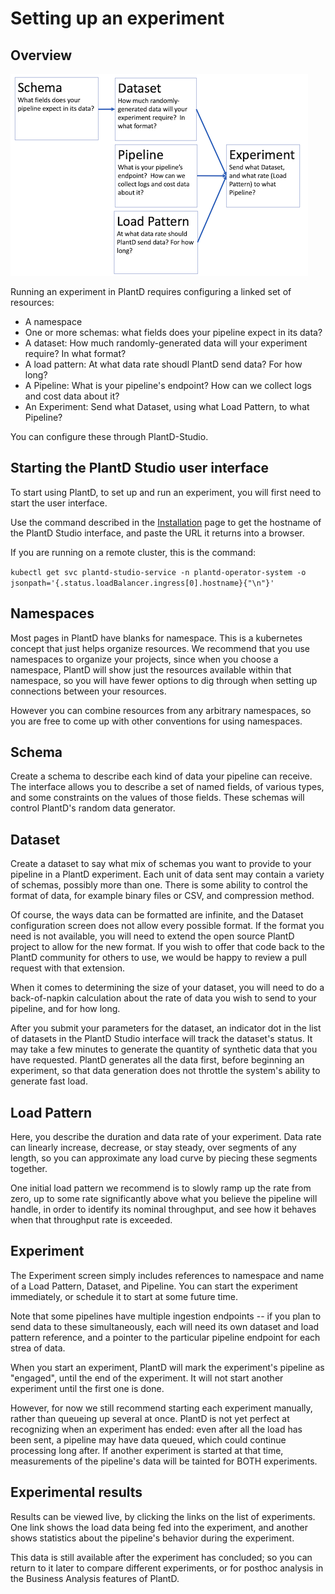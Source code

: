 # Setting up an experiment


## Overview

![Diagram shows a flowchart.  Schema points to Dataset.  Dataset, Pipeline, and Load Pattern flow into Experiment.  Explanations within each box match explanations in the text below this diagram](workflow.png)

Running an experiment in PlantD requires configuring
a linked set of resources: 

* A namespace
* One or more schemas: what fields does your pipeline expect in its data?
* A dataset: How much randomly-generated data will your experiment require? In what format?
* A load pattern: At what data rate shoudl PlantD send data? For how long?
* A Pipeline: What is your pipeline's endpoint? How can we collect logs and cost data about it?
* An Experiment: Send what Dataset, using what Load Pattern, to what Pipeline?

You can configure these through PlantD-Studio.

## Starting the PlantD Studio user interface

To start using PlantD, to set up and run an experiment, you will first
need to start the user interface.

Use the command described in the [Installation](docs/tutorial/installation.md) page
to get the hostname of the PlantD Studio interface, and paste the URL it
returns into a browser.  

If you are running on a remote cluster, this is the command:

`kubectl get svc plantd-studio-service -n plantd-operator-system -o jsonpath='{.status.loadBalancer.ingress[0].hostname}{"\n"}'`

## Namespaces

Most pages in PlantD have blanks for namespace.  This is a kubernetes
concept that just helps organize resources.  We recommend that you use
namespaces to organize your projects, since when you choose a namespace,
PlantD will show just the resources available within that namespace, so 
you will have fewer options to dig through when setting up connections
between your resources.

However you can combine resources from any arbitrary namespaces, so 
you are free to come up with other conventions for using namespaces.

## Schema

Create a schema to describe each kind of data your pipeline can receive.
The interface allows you to describe a set of named fields, of various
types, and some constraints on the values of those fields.  These schemas
will control PlantD's random data generator.  

## Dataset

Create a dataset to say what mix of schemas you want to provide to your
pipeline in a PlantD experiment.  Each unit of data sent may contain
a variety of schemas, possibly more than one.  There is some ability to 
control the format of data, for example binary files or CSV, and
compression method.

Of course, the ways data can be formatted are infinite, and the Dataset
configuration screen does not allow every possible format.  If the format
you need is not available, you will need to extend the open source PlantD
project to allow for the new format.  If you wish to offer that code back
to the PlantD community for others to use, we would be happy to review
a pull request with that extension.

When it comes to determining the size of your dataset, you will need to
do a back-of-napkin calculation about the rate of data you wish to send
to your pipeline, and for how long.

After you submit your parameters for the dataset, an indicator dot in the list of datasets
in the PlantD Studio interface will track the dataset's status.  It may take
a few minutes to generate the quantity of synthetic data that you have requested.
PlantD generates all the data first, before beginning an experiment, so that
data generation does not throttle the system's ability to generate fast load.

## Load Pattern

Here, you describe the duration and data rate of your experiment.  Data rate can linearly increase,
decrease, or stay steady, over segments of any length, so you can approximate any
load curve by piecing these segments together.

One initial load pattern we recommend is to slowly ramp up the rate from zero, up to
some rate significantly above what you believe the pipeline will handle, in order
to identify its nominal throughput, and see how it behaves when that throughput
rate is exceeded.

## Experiment

The Experiment screen simply includes references to namespace and name of a
Load Pattern, Dataset, and Pipeline.  You can start the experiment immediately, 
or schedule it to start at some future time.

Note that some pipelines have multiple ingestion endpoints -- if you plan to 
send data to these simultaneously, each will need its own dataset and load pattern
reference, and a pointer to the particular pipeline endpoint for each strea of data.

When you start an experiment, PlantD will mark the experiment's pipeline as "engaged",
until the end of the experiment.  It will not start another experiment until the
first one is done.

However, for now we still recommend starting each experiment manually, rather than
queueing up several at once.  PlantD is not yet perfect at recognizing when an 
experiment has ended: even after all the load has been sent, a pipeline may have
data queued, which could continue processing long after.  If another experiment is started at that time,
measurements of the pipeline's data will be tainted for BOTH experiments.

## Experimental results

Results can be viewed live, by clicking the links on the list of experiments.
One link shows the load data being fed into the experiment, and another shows
statistics about the pipeline's behavior during the experiment.

This data is still available after the experiment has concluded; so you can return
to it later to compare different experiments, or for posthoc analysis in the
Business Analysis features of PlantD.
